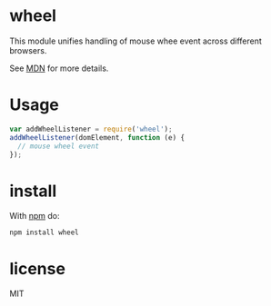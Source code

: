 # wheel

This module unifies handling of mouse whee event across different browsers.

See [MDN](https://developer.mozilla.org/en-US/docs/Web/Reference/Events/wheel?redirectlocale=en-US&redirectslug=DOM%2FMozilla_event_reference%2Fwheel)
for more details.

# Usage

``` js
var addWheelListener = require('wheel');
addWheelListener(domElement, function (e) {
  // mouse wheel event
});
```

# install

With [npm](https://npmjs.org) do:

```
npm install wheel
```

# license

MIT
